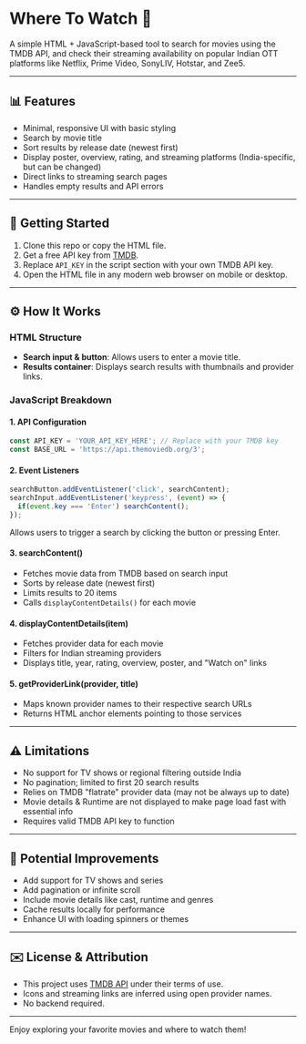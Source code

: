 # Where To Watch 🍿

A simple HTML + JavaScript-based tool to search for movies using the TMDB API, and check their streaming availability on popular Indian OTT platforms like Netflix, Prime Video, SonyLIV, Hotstar, and Zee5.

---

## 📊 Features

* Minimal, responsive UI with basic styling
* Search by movie title
* Sort results by release date (newest first)
* Display poster, overview, rating, and streaming platforms (India-specific, but can be changed)
* Direct links to streaming search pages
* Handles empty results and API errors

---

## 🔧 Getting Started

1. Clone this repo or copy the HTML file.
2. Get a free API key from [TMDB](https://www.themoviedb.org/).
3. Replace `API_KEY` in the script section with your own TMDB API key.
4. Open the HTML file in any modern web browser on mobile or desktop.

---

## ⚙️ How It Works

### HTML Structure

* **Search input & button**: Allows users to enter a movie title.
* **Results container**: Displays search results with thumbnails and provider links.

### JavaScript Breakdown

#### 1. **API Configuration**

```js
const API_KEY = 'YOUR_API_KEY_HERE'; // Replace with your TMDB key
const BASE_URL = 'https://api.themoviedb.org/3';
```

#### 2. **Event Listeners**

```js
searchButton.addEventListener('click', searchContent);
searchInput.addEventListener('keypress', (event) => {
  if(event.key === 'Enter') searchContent();
});
```

Allows users to trigger a search by clicking the button or pressing Enter.

#### 3. **searchContent()**

* Fetches movie data from TMDB based on search input
* Sorts by release date (newest first)
* Limits results to 20 items
* Calls `displayContentDetails()` for each movie

#### 4. **displayContentDetails(item)**

* Fetches provider data for each movie
* Filters for Indian streaming providers
* Displays title, year, rating, overview, poster, and "Watch on" links

#### 5. **getProviderLink(provider, title)**

* Maps known provider names to their respective search URLs
* Returns HTML anchor elements pointing to those services

---

## ⚠️ Limitations

* No support for TV shows or regional filtering outside India
* No pagination; limited to first 20 search results
* Relies on TMDB "flatrate" provider data (may not be always up to date)
* Movie details & Runtime are not displayed to make page load fast with essential info
* Requires valid TMDB API key to function

---

## 🚀 Potential Improvements

* Add support for TV shows and series
* Add pagination or infinite scroll
* Include movie details like cast, runtime and genres
* Cache results locally for performance
* Enhance UI with loading spinners or themes

---

## ✉️ License & Attribution

* This project uses [TMDB API](https://developers.themoviedb.org/3) under their terms of use.
* Icons and streaming links are inferred using open provider names.
* No backend required.

---

Enjoy exploring your favorite movies and where to watch them!
